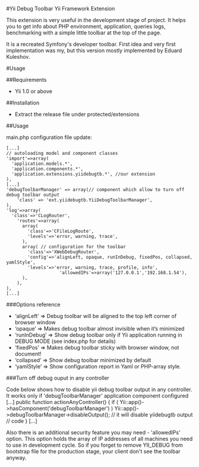 #Yii Debug Toolbar Yii Framework Extension

This extension is very useful in the development stage of project. It helps you
to get info about PHP environment, application, queries logs, benchmarking with
a simple little toolbar at the top of the page.

It is a recreated Symfony's developer toolbar. First idea and very first
implementation was my, but this version mostly implemented by Eduard Kuleshov.

#Usage

##Requirements

* Yii 1.0 or above

##Installation

* Extract the release file under protected/extensions

##Usage

main.php configuration file update:

    [...] 
    // autoloading model and component classes
    'import'=>array(
      'application.models.*',
      'application.components.*',
      'application.extensions.yiidebugtb.*', //our extension
    ),
    [...]
	'debugToolbarManager' => array(// component which allow to turn off debug toolbar output 
		'class' => 'ext.yiidebugtb.YiiDebugToolbarManager', 
	), 
    'log'=>array(
      'class'=>'CLogRouter',
        'routes'=>array(
          array(
            'class'=>'CFileLogRoute',
            'levels'=>'error, warning, trace',
          ),
          array( // configuration for the toolbar
            'class'=>'XWebDebugRouter',
            'config'=>'alignLeft, opaque, runInDebug, fixedPos, collapsed, yamlStyle',
            'levels'=>'error, warning, trace, profile, info',
						'allowedIPs'=>array('127.0.0.1','192.168.1.54'),
          ),
        ),
    ),
    [...]

###Options reference

* ‘alignLeft’ => Debug toolbar will be aligned to the top left corner of browser window
* ‘opaque’ => Makes debug toolbar almost invisible when it’s minimized
* ‘runInDebug’ => Show debug toolbar only if Yii application running in DEBUG MODE (see index.php for details)
* ‘fixedPos’ => Makes debug toolbar sticky with browser window, not document!
* ‘collapsed’ => Show debug toolbar minimized by default
* ‘yamlStyle’ => Show configuration report in Yaml or PHP-array style.

###Turn off debug ouput in any controller 

Code below shows how to disable yii debug toolbar output in any controller. It works only if 'debugToolbarManager' application component configured
	[...]
	public function actionAnyController()
	{
		if ( Yii::app()->hasComponent('debugToolbarManager') ) 
			Yii::app()->debugToolbarManager->disableOutput(); // it will disable yiidebugtb output
		// code
	} 
	[...]


Also there is an additional security feature you may need - 'allowedIPs' option.
This option holds the array of IP addresses of all machines you need to use in
development cycle. So if you forget to remove YII_DEBUG from bootstrap file for
the production stage, your client don't see the toolbar anyway.
